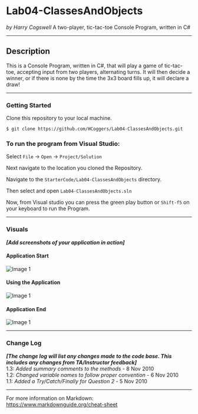 # Lab04-ClassesAndObjects
*by Harry Cogswell*
A two-player, tic-tac-toe Console Program, written in C#

----

## Description
This is a Console Program, written in C#, that will play a game of tic-tac-toe, accepting
input from two players, alternating turns. It will then decide a winner, or if there is
none by the time the 3x3 board fills up, it will declare a draw!

---

### Getting Started
Clone this repository to your local machine.

```
$ git clone https://github.com/HCoggers/Lab04-ClassesAndObjects.git
```

### To run the program from Visual Studio:
Select ```File``` -> ```Open``` -> ```Project/Solution```

Next navigate to the location you cloned the Repository.

Navigate to the ```StarterCode/Lab04-ClassesAndObjects``` directory.

Then select and open ```Lab04-ClassesAndObjects.sln```

Now, from Visual studio you can press the green play button or ```Shift-f5``` on your keyboard to run the Program.

---

### Visuals
***[Add screenshots of your application in action]***

#### Application Start
![Image 1](https://via.placeholder.com/750x500)
#### Using the Application
![Image 1](https://via.placeholder.com/750x500)
#### Application End
![Image 1](https://via.placeholder.com/750x500)

---

### Change Log
***[The change log will list any changes made to the code base. This includes any changes from TA/Instructor feedback]***  
1.3: *Added summary comments to the methods* - 8 Nov 2010  
1.2: *Changed variable names to follow proper convention* - 6 Nov 2010  
1.1: *Added a Try/Catch/Finally for Question 2* - 5 Nov 2010  


------------------------------
For more information on Markdown: https://www.markdownguide.org/cheat-sheet
